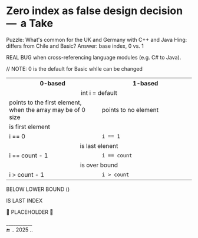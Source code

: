 # Zero index as false design decision &thinsp;&mdash;&thinsp; a&nbsp;Take

Puzzle: What's common for the UK and Germany with C++ and Java 
Hing: differs from Chile and Basic?
Answer: base index, 0 vs. 1



REAL BUG when cross-referencing language modules (e.g. C# to Java).

// NOTE: 0 is the default for Basic whlle can be changed


<table><tr><th width="50%">0-based</th><th width="50%">1-based</th></tr>
<tr><td colspan="2" align="center">int i = default</td></tr>
<tr><td>points to the first element, when the array may be of 0 size</td><td>points to no element</td></tr>
<tr><td>is first element </td></tr>
<tr><td>i == 0</td><td><code>i == 1</code></td></tr>
<tr><td colspan="2" align="center">is last elenent</td></tr>
<tr><td>i == count - 1</td><td><code>i == count</code></td></tr>
<tr><td colspan="2" align="center">is over bound</td></tr>
<tr><td>i > count - 1</td><td><code>i > count</code></td></tr>
</table>

BELOW LOWER BOUND ()

IS LAST INDEX

🚧 PLACEHOLDER 🚧

___________\
🔚 .. 2025 ..
